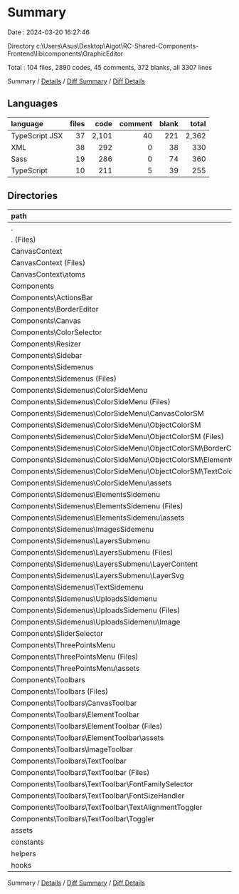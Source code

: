 # Summary

Date : 2024-03-20 16:27:46

Directory c:\\Users\\Asus\\Desktop\\Aigot\\RC-Shared-Components-Frontend\\lib\\components\\GraphicEditor

Total : 104 files,  2890 codes, 45 comments, 372 blanks, all 3307 lines

Summary / [Details](details.md) / [Diff Summary](diff.md) / [Diff Details](diff-details.md)

## Languages
| language | files | code | comment | blank | total |
| :--- | ---: | ---: | ---: | ---: | ---: |
| TypeScript JSX | 37 | 2,101 | 40 | 221 | 2,362 |
| XML | 38 | 292 | 0 | 38 | 330 |
| Sass | 19 | 286 | 0 | 74 | 360 |
| TypeScript | 10 | 211 | 5 | 39 | 255 |

## Directories
| path | files | code | comment | blank | total |
| :--- | ---: | ---: | ---: | ---: | ---: |
| . | 104 | 2,890 | 45 | 372 | 3,307 |
| . (Files) | 1 | 161 | 3 | 14 | 178 |
| CanvasContext | 3 | 82 | 4 | 19 | 105 |
| CanvasContext (Files) | 2 | 23 | 0 | 5 | 28 |
| CanvasContext\\atoms | 1 | 59 | 4 | 14 | 77 |
| Components | 90 | 2,492 | 37 | 315 | 2,844 |
| Components\\ActionsBar | 2 | 90 | 1 | 8 | 99 |
| Components\\BorderEditor | 1 | 19 | 1 | 5 | 25 |
| Components\\Canvas | 2 | 145 | 2 | 18 | 165 |
| Components\\ColorSelector | 2 | 39 | 3 | 8 | 50 |
| Components\\Resizer | 2 | 69 | 0 | 10 | 79 |
| Components\\Sidebar | 1 | 80 | 0 | 4 | 84 |
| Components\\Sidemenus | 35 | 946 | 22 | 141 | 1,109 |
| Components\\Sidemenus (Files) | 2 | 45 | 1 | 6 | 52 |
| Components\\Sidemenus\\ColorSideMenu | 8 | 240 | 1 | 42 | 283 |
| Components\\Sidemenus\\ColorSideMenu (Files) | 2 | 84 | 0 | 9 | 93 |
| Components\\Sidemenus\\ColorSideMenu\\CanvasColorSM | 1 | 23 | 0 | 6 | 29 |
| Components\\Sidemenus\\ColorSideMenu\\ObjectColorSM | 4 | 111 | 1 | 26 | 138 |
| Components\\Sidemenus\\ColorSideMenu\\ObjectColorSM (Files) | 1 | 38 | 1 | 9 | 48 |
| Components\\Sidemenus\\ColorSideMenu\\ObjectColorSM\\BorderColorSM | 1 | 22 | 0 | 5 | 27 |
| Components\\Sidemenus\\ColorSideMenu\\ObjectColorSM\\ElementColorSM | 1 | 30 | 0 | 7 | 37 |
| Components\\Sidemenus\\ColorSideMenu\\ObjectColorSM\\TextColorSM | 1 | 21 | 0 | 5 | 26 |
| Components\\Sidemenus\\ColorSideMenu\\assets | 1 | 22 | 0 | 1 | 23 |
| Components\\Sidemenus\\ElementsSidemenu | 15 | 153 | 17 | 18 | 188 |
| Components\\Sidemenus\\ElementsSidemenu (Files) | 2 | 76 | 17 | 5 | 98 |
| Components\\Sidemenus\\ElementsSidemenu\\assets | 13 | 77 | 0 | 13 | 90 |
| Components\\Sidemenus\\ImagesSidemenu | 2 | 82 | 1 | 7 | 90 |
| Components\\Sidemenus\\LayersSubmenu | 4 | 183 | 2 | 16 | 201 |
| Components\\Sidemenus\\LayersSubmenu (Files) | 2 | 118 | 1 | 9 | 128 |
| Components\\Sidemenus\\LayersSubmenu\\LayerContent | 1 | 25 | 0 | 3 | 28 |
| Components\\Sidemenus\\LayersSubmenu\\LayerSvg | 1 | 40 | 1 | 4 | 45 |
| Components\\Sidemenus\\TextSidemenu | 2 | 134 | 0 | 40 | 174 |
| Components\\Sidemenus\\UploadsSidemenu | 2 | 109 | 0 | 12 | 121 |
| Components\\Sidemenus\\UploadsSidemenu (Files) | 1 | 76 | 0 | 9 | 85 |
| Components\\Sidemenus\\UploadsSidemenu\\Image | 1 | 33 | 0 | 3 | 36 |
| Components\\SliderSelector | 4 | 157 | 2 | 14 | 173 |
| Components\\ThreePointsMenu | 24 | 494 | 5 | 49 | 548 |
| Components\\ThreePointsMenu (Files) | 3 | 320 | 5 | 28 | 353 |
| Components\\ThreePointsMenu\\assets | 21 | 174 | 0 | 21 | 195 |
| Components\\Toolbars | 17 | 453 | 1 | 58 | 512 |
| Components\\Toolbars (Files) | 1 | 22 | 0 | 3 | 25 |
| Components\\Toolbars\\CanvasToolbar | 1 | 16 | 0 | 3 | 19 |
| Components\\Toolbars\\ElementToolbar | 3 | 30 | 0 | 6 | 36 |
| Components\\Toolbars\\ElementToolbar (Files) | 2 | 25 | 0 | 5 | 30 |
| Components\\Toolbars\\ElementToolbar\\assets | 1 | 5 | 0 | 1 | 6 |
| Components\\Toolbars\\ImageToolbar | 2 | 61 | 0 | 7 | 68 |
| Components\\Toolbars\\TextToolbar | 10 | 324 | 1 | 39 | 364 |
| Components\\Toolbars\\TextToolbar (Files) | 2 | 112 | 1 | 11 | 124 |
| Components\\Toolbars\\TextToolbar\\FontFamilySelector | 2 | 37 | 0 | 6 | 43 |
| Components\\Toolbars\\TextToolbar\\FontSizeHandler | 2 | 62 | 0 | 9 | 71 |
| Components\\Toolbars\\TextToolbar\\TextAlignmentToggler | 2 | 57 | 0 | 7 | 64 |
| Components\\Toolbars\\TextToolbar\\Toggler | 2 | 56 | 0 | 6 | 62 |
| assets | 2 | 14 | 0 | 2 | 16 |
| constants | 2 | 16 | 0 | 2 | 18 |
| helpers | 3 | 77 | 0 | 10 | 87 |
| hooks | 3 | 48 | 1 | 10 | 59 |

Summary / [Details](details.md) / [Diff Summary](diff.md) / [Diff Details](diff-details.md)